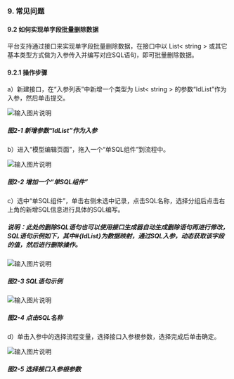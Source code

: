 ### 9. 常见问题

#### 9.2 如何实现单字段批量删除数据

平台支持通过接口来实现单字段批量删除数据，在接口中以 List< string > 或其它基本类型方式做为入参传入并编写对应SQL语句，即可批量删除数据。

#### 9.2.1 操作步骤

a）新建接口，在“入参列表”中新增一个类型为 List< string > 的参数“IdList”作为入参，然后单击提交。

![输入图片说明](../../../images/SoFlu%EF%BC%88%E5%90%8E%E7%AB%AF%EF%BC%89%E5%BC%80%E5%8F%91%E5%B9%B3%E5%8F%B0/1.%20%E6%9C%80%E6%96%B0%E7%89%88%E6%9C%AC%20-%20%E6%9B%B4%E6%96%B0%E6%97%A5%E6%9C%9F%20-%202022.10.08/9.%20%E5%B8%B8%E8%A7%81%E9%97%AE%E9%A2%98/2-1.png)

##### 图2-1 新增参数“IdList”作为入参

b）进入“模型编辑页面”，拖入一个“单SQL组件”到流程中。

![输入图片说明](../../../images/SoFlu%EF%BC%88%E5%90%8E%E7%AB%AF%EF%BC%89%E5%BC%80%E5%8F%91%E5%B9%B3%E5%8F%B0/1.%20%E6%9C%80%E6%96%B0%E7%89%88%E6%9C%AC%20-%20%E6%9B%B4%E6%96%B0%E6%97%A5%E6%9C%9F%20-%202022.10.08/9.%20%E5%B8%B8%E8%A7%81%E9%97%AE%E9%A2%98/2-2.png)

##### 图2-2 增加一个“单SQL组件”

c）选中“单SQL组件”，单击右侧未选中记录，点击SQL名称，选择分组后点击右上角的新增SQL信息进行具体的SQL编写。

##### 说明：此处的删除SQL语句也可以使用接口生成器自动生成删除语句再进行修改，SQL语句示例如下，其中#{IdList}为数据映射，通过SQL入参，动态获取该字段的值，然后进行删除操作。

![输入图片说明](../../../images/SoFlu%EF%BC%88%E5%90%8E%E7%AB%AF%EF%BC%89%E5%BC%80%E5%8F%91%E5%B9%B3%E5%8F%B0/1.%20%E6%9C%80%E6%96%B0%E7%89%88%E6%9C%AC%20-%20%E6%9B%B4%E6%96%B0%E6%97%A5%E6%9C%9F%20-%202022.10.08/9.%20%E5%B8%B8%E8%A7%81%E9%97%AE%E9%A2%98/2-3.png)

##### 图2-3 SQL语句示例

![输入图片说明](../../../images/SoFlu%EF%BC%88%E5%90%8E%E7%AB%AF%EF%BC%89%E5%BC%80%E5%8F%91%E5%B9%B3%E5%8F%B0/1.%20%E6%9C%80%E6%96%B0%E7%89%88%E6%9C%AC%20-%20%E6%9B%B4%E6%96%B0%E6%97%A5%E6%9C%9F%20-%202022.10.08/9.%20%E5%B8%B8%E8%A7%81%E9%97%AE%E9%A2%98/2-4.png)

##### 图2-4 点击SQL名称

d）单击入参中的选择流程变量，选择接口入参根参数，选择完成后单击确定。

![输入图片说明](../../../images/SoFlu%EF%BC%88%E5%90%8E%E7%AB%AF%EF%BC%89%E5%BC%80%E5%8F%91%E5%B9%B3%E5%8F%B0/1.%20%E6%9C%80%E6%96%B0%E7%89%88%E6%9C%AC%20-%20%E6%9B%B4%E6%96%B0%E6%97%A5%E6%9C%9F%20-%202022.10.08/9.%20%E5%B8%B8%E8%A7%81%E9%97%AE%E9%A2%98/2-5.png)

##### 图2-5 选择接口入参根参数
